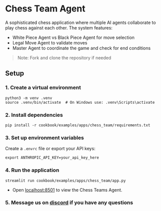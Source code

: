 # Chess Team Agent

A sophisticated chess application where multiple AI agents collaborate to play chess against each other. The system features:
- White Piece Agent vs Black Piece Agent for move selection
- Legal Move Agent to validate moves
- Master Agent to coordinate the game and check for end conditions

> Note: Fork and clone the repository if needed

## Setup

### 1. Create a virtual environment

```shell
python3 -m venv .venv
source .venv/bin/activate  # On Windows use: .venv\Scripts\activate
```

### 2. Install dependencies

```shell
pip install -r cookbook/examples/apps/chess_team/requirements.txt
```

### 3. Set up environment variables

Create a `.envrc` file or export your API keys:

```shell
export ANTHROPIC_API_KEY=your_api_key_here
```

### 4. Run the application

```shell
streamlit run cookbook/examples/apps/chess_team/app.py
```
- Open [localhost:8501](http://localhost:8501) to view the Chess Teams Agent.

### 5. Message us on [discord](https://agno.link/discord) if you have any questions

